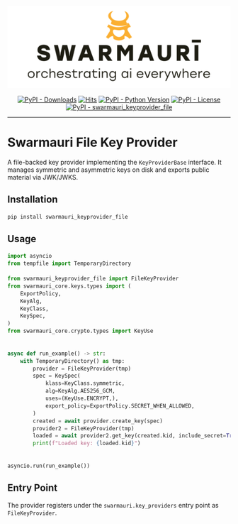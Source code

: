 ![Swamauri Logo](https://github.com/swarmauri/swarmauri-sdk/blob/3d4d1cfa949399d7019ae9d8f296afba773dfb7f/assets/swarmauri.brand.theme.svg)


<p align="center">
    <a href="https://pypi.org/project/swarmauri_keyprovider_file/">
        <img src="https://img.shields.io/pypi/dm/swarmauri_keyprovider_file" alt="PyPI - Downloads"/></a>
    <a href="https://hits.sh/github.com/swarmauri/swarmauri-sdk/tree/master/pkgs/standards/swarmauri_keyprovider_file/">
        <img alt="Hits" src="https://hits.sh/github.com/swarmauri/swarmauri-sdk/tree/master/pkgs/standards/swarmauri_keyprovider_file.svg"/></a>
    <a href="https://pypi.org/project/swarmauri_keyprovider_file/">
        <img src="https://img.shields.io/pypi/pyversions/swarmauri_keyprovider_file" alt="PyPI - Python Version"/></a>
    <a href="https://pypi.org/project/swarmauri_keyprovider_file/">
        <img src="https://img.shields.io/pypi/l/swarmauri_keyprovider_file" alt="PyPI - License"/></a>
    <a href="https://pypi.org/project/swarmauri_keyprovider_file/">
        <img src="https://img.shields.io/pypi/v/swarmauri_keyprovider_file?label=swarmauri_keyprovider_file&color=green" alt="PyPI - swarmauri_keyprovider_file"/></a>
</p>

---

# Swarmauri File Key Provider

A file-backed key provider implementing the `KeyProviderBase` interface.
It manages symmetric and asymmetric keys on disk and exports public material via JWK/JWKS.

## Installation

```bash
pip install swarmauri_keyprovider_file
```

## Usage

```python
import asyncio
from tempfile import TemporaryDirectory

from swarmauri_keyprovider_file import FileKeyProvider
from swarmauri_core.keys.types import (
    ExportPolicy,
    KeyAlg,
    KeyClass,
    KeySpec,
)
from swarmauri_core.crypto.types import KeyUse


async def run_example() -> str:
    with TemporaryDirectory() as tmp:
        provider = FileKeyProvider(tmp)
        spec = KeySpec(
            klass=KeyClass.symmetric,
            alg=KeyAlg.AES256_GCM,
            uses=(KeyUse.ENCRYPT,),
            export_policy=ExportPolicy.SECRET_WHEN_ALLOWED,
        )
        created = await provider.create_key(spec)
        provider2 = FileKeyProvider(tmp)
        loaded = await provider2.get_key(created.kid, include_secret=True)
        print(f"Loaded key: {loaded.kid}")


asyncio.run(run_example())
```

## Entry Point

The provider registers under the `swarmauri.key_providers` entry point as `FileKeyProvider`.
